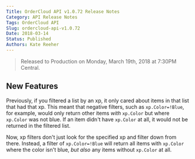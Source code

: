 ```yaml
---
Title: OrderCloud API v1.0.72 Release Notes
Category: API Release Notes
Tags: OrderCloud API
Slug: ordercloud-api-v1.0.72
Date: 2018-03-14
Status: Published
Authors: Kate Reeher
---
```


>Released to Production on Monday, March 19th, 2018 at 7:30PM Central.

## New Features

Previously, if you filtered a list by an xp, it only cared about items in that list that had that xp. This meant that negative filters, such as `xp.Color=!Blue`, for example, would only return other items *with* `xp.Color` but where `xp.Color` was not blue. If an item didn't have `xp.Color` at all, it would not be returned in the filtered list.

Now, xp filters don't just look for the specified xp and filter down from there. Instead, a filter of `xp.Color=!Blue` will return all items with `xp.Color` where the color isn't blue, *but also* any items without `xp.Color` at all.
